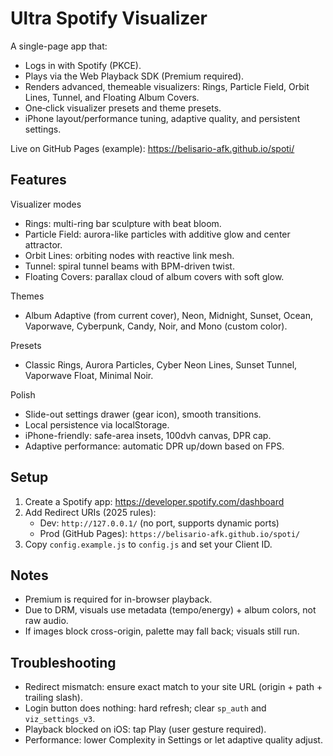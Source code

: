 # Ultra Spotify Visualizer

A single-page app that:
- Logs in with Spotify (PKCE).
- Plays via the Web Playback SDK (Premium required).
- Renders advanced, themeable visualizers: Rings, Particle Field, Orbit Lines, Tunnel, and Floating Album Covers.
- One‑click visualizer presets and theme presets.
- iPhone layout/performance tuning, adaptive quality, and persistent settings.

Live on GitHub Pages (example): https://belisario-afk.github.io/spoti/

## Features

Visualizer modes
- Rings: multi-ring bar sculpture with beat bloom.
- Particle Field: aurora-like particles with additive glow and center attractor.
- Orbit Lines: orbiting nodes with reactive link mesh.
- Tunnel: spiral tunnel beams with BPM-driven twist.
- Floating Covers: parallax cloud of album covers with soft glow.

Themes
- Album Adaptive (from current cover), Neon, Midnight, Sunset, Ocean, Vaporwave, Cyberpunk, Candy, Noir, and Mono (custom color).

Presets
- Classic Rings, Aurora Particles, Cyber Neon Lines, Sunset Tunnel, Vaporwave Float, Minimal Noir.

Polish
- Slide-out settings drawer (gear icon), smooth transitions.
- Local persistence via localStorage.
- iPhone-friendly: safe-area insets, 100dvh canvas, DPR cap.
- Adaptive performance: automatic DPR up/down based on FPS.

## Setup

1) Create a Spotify app: https://developer.spotify.com/dashboard
2) Add Redirect URIs (2025 rules):
   - Dev: `http://127.0.0.1/` (no port, supports dynamic ports)
   - Prod (GitHub Pages): `https://belisario-afk.github.io/spoti/`
3) Copy `config.example.js` to `config.js` and set your Client ID.

## Notes

- Premium is required for in-browser playback.
- Due to DRM, visuals use metadata (tempo/energy) + album colors, not raw audio.
- If images block cross-origin, palette may fall back; visuals still run.

## Troubleshooting

- Redirect mismatch: ensure exact match to your site URL (origin + path + trailing slash).
- Login button does nothing: hard refresh; clear `sp_auth` and `viz_settings_v3`.
- Playback blocked on iOS: tap Play (user gesture required).
- Performance: lower Complexity in Settings or let adaptive quality adjust.